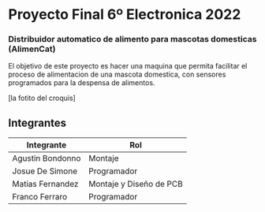 # Proyecto Final 6º Electronica 2022
### Distribuidor automatico de alimento para mascotas domesticas (AlimenCat)
El objetivo de este proyecto es hacer una maquina que permita facilitar el proceso de alimentacion de una mascota domestica, con sensores programados para la despensa de alimentos.

[la fotito del croquis]
## Integrantes
Integrante|Rol
------------------|--------
Agustin Bondonno | Montaje
Josue De Simone | Programador
Matias Fernandez | Montaje y Diseño de PCB
Franco Ferraro | Programador
